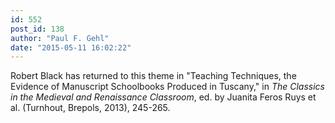 ```yaml
---
id: 552
post_id: 138
author: "Paul F. Gehl"
date: "2015-05-11 16:02:22"
---
```

Robert Black has returned to this theme in "Teaching Techniques, the Evidence of Manuscript Schoolbooks Produced in Tuscany," in <em>The Classics in the Medieval and Renaissance Classroom</em>, ed. by Juanita Feros Ruys et al. (Turnhout, Brepols, 2013), 245-265.
